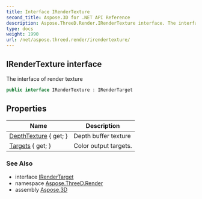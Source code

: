 ```yaml
---
title: Interface IRenderTexture
second_title: Aspose.3D for .NET API Reference
description: Aspose.ThreeD.Render.IRenderTexture interface. The interface of render texture
type: docs
weight: 1990
url: /net/aspose.threed.render/irendertexture/
---
```

## IRenderTexture interface

The interface of render texture

```csharp
public interface IRenderTexture : IRenderTarget
```

## Properties

| Name | Description |
| --- | --- |
| [DepthTexture](../../aspose.threed.render/irendertexture/depthtexture/) { get; } | Depth buffer texture |
| [Targets](../../aspose.threed.render/irendertexture/targets/) { get; } | Color output targets. |

### See Also

* interface [IRenderTarget](../irendertarget/)
* namespace [Aspose.ThreeD.Render](../../aspose.threed.render/)
* assembly [Aspose.3D](../../)


